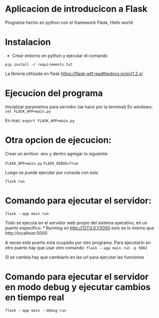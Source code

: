 # Aplicacion de introducicon a Flask

Programa hecho en python con el framework Flask, Hello world

# Instalacion
- Crear entorno en python y ejecutar el comando
```
pip install -r requirements.txt
```
La libreria utilizada en flask https://flask-wtf.readthedocs.io/en/1.2.x/

# Ejecucion del programa
Inicializar parametros para servidor (se hace por la terminal)
En windows:   
``` set FLASK_APP=main.py ```

En mac:
``` export FLASK_APP=main.py ```

# Otra opcion de ejecucion: 
Crear un archivo .env y dentro agregar lo siguiente:

``` FLASK_APP=main.py ```
``` FLASK_DEBUG=True ```

Luego se puede ejecutar por consola con solo

``` flask run ```

# Comando para ejecutar el servidor:   
``` flask --app main run ```

Todo se ejecuta en el servidor web propio del sistema operativo, en un puerto especifico:  * Running on http://127.0.0.1:5000    esto es lo mismo que http://localhost:5000

A veces este puerto esta ocupado por otro programa. 
Para ejecutarlo en otro puerto hay que usar otro comando: 
``` flask --app main run -p 5002 ```   

Si se cambia hay que cambiarlo en las url para ejecutar las funciones

# Comando para ejecutar el servidor en modo debug y ejecutar cambios en tiempo real
``` flask --app main --debug run ```